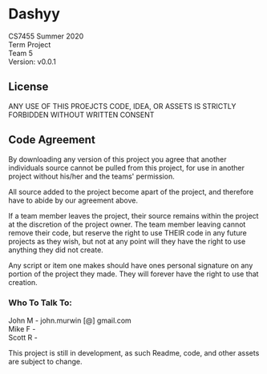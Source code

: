 # Dashyy
CS7455 
Summer 2020   
Term Project    
Team 5  
  Version: v0.0.1

## License
ANY USE OF THIS PROEJCTS CODE, IDEA, OR ASSETS IS STRICTLY FORBIDDEN WITHOUT WRITTEN CONSENT

## Code Agreement
  By downloading any version of this project you agree that another individuals source cannot be pulled from this project, for use in another project without his/her and the teams' permission.
  
  All source added to the project become apart of the project, and therefore have to abide by our agreement above.

  If a team member leaves the project, their source remains within the project at the discretion of the project owner. The team member leaving cannot remove their code, but reserve the right to use THEIR code in any future projects as they wish, but not at any point will they have the right to use anything they did not create.

  Any script or item one makes should have ones personal signature on any portion of the project they made. They will forever have the right to use that creation. 

### Who To Talk To:
 John M - john.murwin [@] gmail.com   
 Mike F -   
 Scott R -  



This project is still in development, as such Readme, code, and other assets are subject to change. 
